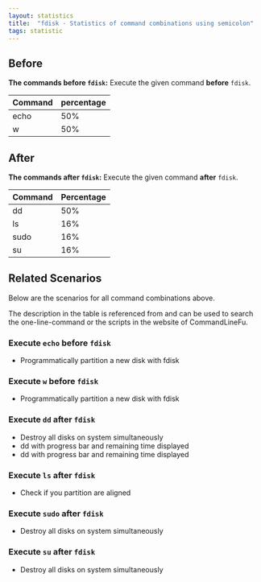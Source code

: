 ```yaml
---
layout: statistics
title:  "fdisk - Statistics of command combinations using semicolon"
tags: statistic
---
```


## Before

__The commands before `fdisk`:__  Execute the given command __before__ `fdisk`.

| Command | percentage |
|--------|--------|
| echo | 50% |
| w | 50% |



## After

__The commands after `fdisk`:__ Execute the given command __after__ `fdisk`.

| Command | Percentage | 
|-------|--------|
| dd | 50% |
| ls | 16% |
| sudo | 16% |
| su | 16% |



## Related Scenarios

Below are the scenarios for all command combinations above.

The description in the table is referenced from and can be used to search the one-line-command or the scripts in the website of CommandLineFu.


### Execute `echo` before `fdisk`

- Programmatically partition a new disk with fdisk

            
### Execute `w` before `fdisk`

- Programmatically partition a new disk with fdisk

            


### Execute `dd` after `fdisk`

- Destroy all disks on system simultaneously
- dd with progress bar and remaining time displayed
- dd with progress bar and remaining time displayed

            
### Execute `ls` after `fdisk`

- Check if you partition are aligned

            
### Execute `sudo` after `fdisk`

- Destroy all disks on system simultaneously

            
### Execute `su` after `fdisk`

- Destroy all disks on system simultaneously

            
